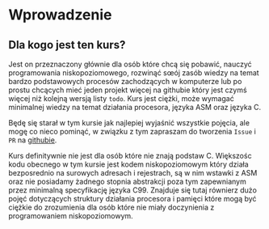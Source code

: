 # Wprowadzenie

## Dla kogo jest ten kurs?

Jest on przeznaczony głównie dla osób które chcą się pobawić, nauczyć programowania niskopoziomowego, rozwinąć sœój zasób wiedzy na temat bardzo podstawowych procesów zachodzących w komputerze lub po prostu chcących mieć jeden projekt więcej na githubie który jest czymś więcej niż kolejną wersją listy `todo`. Kurs jest ciężki, może wymagać minimalnej wiedzy na temat działania procesora, języka ASM oraz języka C. 

Będę się starał w tym kursie jak najlepiej wyjaśnić wszystkie pojęcia, ale mogę co nieco pominąć, w związku z tym zapraszam do tworzenia `Issue` i `PR` na [githubie](https://github.com/PTFOPlayer/kurs_system_c-pl/).

Kurs definitywnie nie jest dla osób które nie znają podstaw C. Większośc kodu obecnego w tym kursie jest kodem niskopoziomowym który działa bezposrednio na surowych adresach i rejestrach, są w nim wstawki z ASM oraz nie posiadamy żadnego stopnia abstrakcji poza tym zapewnianym przez minimalną specyfikację języka C99. Znajduje się tutaj równierz dużo pojęć dotyczących struktury działania procesora i pamięci które mogą być ciężkie do zrozumienia dla osób które nie miały doczynienia z programowaniem niskopoziomowym.